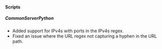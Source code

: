 #### Scripts

##### CommonServerPython

- Added support for IPv4s with ports in the IPv4s regex.
- Fixed an issue where the URL regex not capturing a hyphen in the URL path.

